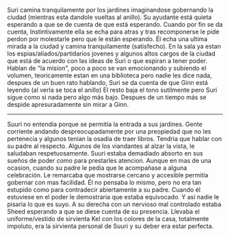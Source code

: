 Suri camina tranquilamente por los jardines imaginandose gobernando la ciudad (mientras esta dandole vueltas al anillo). Su ayudante está quieta esperando a que se de cuenta de que está esperando. Cuando por fin se da cuenta, Instintivamente ella se echa para atras y tras recomponerse le pide perdon por molestarle pero que le están esperando. Él echa una ultima mirada a la ciudad y camina tranquilamente (satisfecho).
En la sala ya estan los espias/aliados/partidarios jovenes y algunos altos cargos de la ciudad que está de acuerdo con las ideas de Suri o que espiran a tener poder. Hablan de "la mision", poco a poco se van emocionando y subiendo el volumen, teoricamente estan en una biblioteca pero nadie les dice nada, despues de un buen rato hablando, Suri se da cuenta de que Ginn está leyendo (al verla se toca el anillo) El resto baja el tono sutilmente pero Suri sigue como si nada pero algo más bajo. Despues de un tiempo más se despide apresuradamente sin mirar a Ginn.

___

Suuri no entendía porque se permitía la entrada a sus jardines.
Gente corriente andando despreocupadamente por una preopiedad que no les pertenecia y algunos tenian la osadia de traer libros.
Tendria que hablar con su padre al respecto.
Algunos de los viandantes al alzar la vista, le saludaban respetuosamente. Suuri estaba demadiado absorto en sus sueños de poder como para prestarles atencion. Aunque en mas de una ocasion, cuando su padre le pedia que le acompañase a alguna celebración. Le remarcaba que mostrarse cercano y accesible permitía gobernar con mas facilidad.
Él no pensaba lo mismo, pero no era tan estupido como para contradecir abiertamente a su padre. Cuando él estuviese en el poder le demostraria que estaba equivocado.
Y así nadie le pisaria lo que es suyo.
A su derecha con un nervioso mal controlado estaba Sheed esperando a que se diese cuenta de su presencia.
Llevaba el uniforme/vestido de sirvienta Kel con los colores de la casa, totalmente impoluto, era la sirvienta personal de Suuri y su deber era estar perfecta.